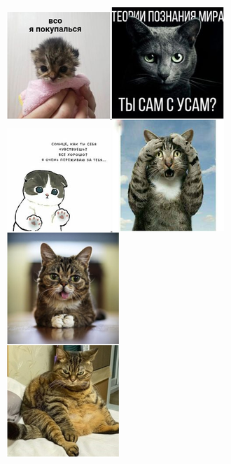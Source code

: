 <head>
<meta charset="UTF-8">
<meta name="viewport" content="
width=device-width, initial-scale=1">
<title>Галерея</title>
<link rel="stylesheet" type="text/css" href="css/css.css">
</head>
<div class="gallery">
  <a target="_blank" href="img/1.jpg">
    <img src="img/1.jpg">
  </a>
  <a target="_blank" href="img/2.jpg">
    <img src="img/2.jpg">
  </a>
  <a target="_blank" href="img/3.jpg">
    <img src="img/3.jpg">
  </a>
    <a target="_blank" href="img/4.jpg">
    <img src="img/4.jpg">
  </a>
  <a target="_blank" href="img/5.jpg">
    <img src="img/5.jpg">
  </a>
  <a target="_blank" href="img/6.jpg">
    <img src="img/6.jpg">
  </a>
</div>


